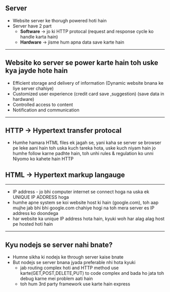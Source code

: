 ## Server

- Website server ke thorugh powered hoti hain
- Server have 2 part
  - **Software** -> jo ki HTTP protocal (request and response cycle ko handle karta hain)
  - **Hardware** -> jisme hum apna data save karte hain

---

## Website ko server se power karte hain toh uske kya jayde hote hain

- Efficient storage and delivery of information (Dynamic website bnana ke liye server chahiye)
- Customized user experience (credit card save ,suggestion) (save data in hardware)
- Controlled access to content
- Notification and communication

---

## HTTP -> Hypertext transfer protocal

- Humhe hamara HTML files ek jagah se, yani kaha se server se browser pe leke aani hain toh uska kuch tareka hota, uske kuch niyam hain jo humhe follow karne padhte hain, toh unhi rules & regulation ko unni Niyomo ko kahete hain HTTP

## HTML -> Hypertext markup langauge

---

- IP address - jo bhi computer internet se connect hoga na uska ek UNIQUE IP ADDRESS hoga
- humhe apne system se koi website host ki hain (google.com), toh aap mujhe jab bhi bhi google.com chahiye hogi na toh mera server es IP address ko doondega
- har website ka unique IP address hota hain, kyuki woh har alag alag host pe hosted hoti hain

---

## Kyu nodejs se server nahi bnate?

- Humne sikha ki nodejs ke through server kaise bnate
- But nodejs se server bnana jyada preferable nhi hota kyuki
  - jab routing complex hoti and HTTP method use karte(GET,POST,DELETE,PUT) to code complex and bada ho jata toh debug karne mei problem aati hain
  - toh hum 3rd party framework use karte hain express

